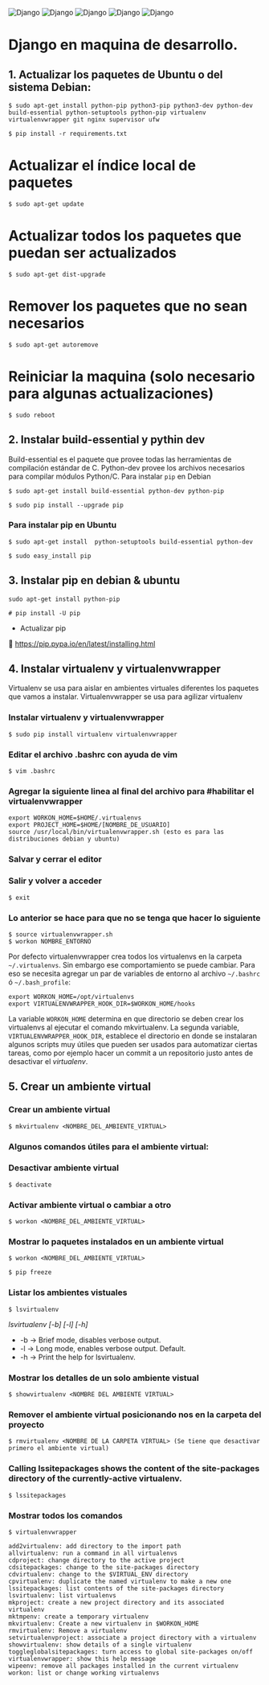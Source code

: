 

![Django](img/python_&_django_01.jpg "Django")
![Django](img/python_&_django_02.jpg "Django")
![Django](img/python_&_django_03.jpg "Django")
![Django](img/python_&_django_04.jpg "Django")
![Django](img/python_&_django_05.jpg "Django")


# Django en maquina de desarrollo.

## 1.  Actualizar los paquetes de Ubuntu o del sistema Debian:

```
$ sudo apt-get install python-pip python3-pip python3-dev python-dev build-essential python-setuptools python-pip virtualenv virtualenvwrapper git nginx supervisor ufw
```
```
$ pip install -r requirements.txt
```

# Actualizar el índice local de paquetes
```
$ sudo apt-get update
```

# Actualizar todos los paquetes que puedan ser actualizados
```
$ sudo apt-get dist-upgrade
```

# Remover los paquetes que no sean necesarios
```
$ sudo apt-get autoremove
```

# Reiniciar la maquina (solo necesario para algunas actualizaciones)
```
$ sudo reboot
```

## 2.  Instalar build-essential y pythin dev

Build-essential es el paquete que provee todas las herramientas de compilación estándar de C.
Python-dev provee los archivos necesarios para compilar módulos Python/C.
Para instalar `pip` en Debian

```
$ sudo apt-get install build-essential python-dev python-pip
```
```
$ sudo pip install --upgrade pip
```

### Para instalar pip en Ubuntu
```
$ sudo apt-get install  python-setuptools build-essential python-dev
```
```
$ sudo easy_install pip
```

## 3. Instalar pip en debian & ubuntu
```
sudo apt-get install python-pip
```
```
# pip install -U pip
```

- Actualizar pip

:link: https://pip.pypa.io/en/latest/installing.html

## 4. Instalar virtualenv y virtualenvwrapper

Virtualenv se usa para aislar en ambientes virtuales diferentes los paquetes que vamos a instalar.
Virtualenvwrapper se usa para agilizar virtualenv

### Instalar virtualenv y virtualenvwrapper
```
$ sudo pip install virtualenv virtualenvwrapper
```

### Editar el archivo .bashrc con ayuda de vim
```
$ vim .bashrc
```

### Agregar la siguiente linea al final del archivo para #habilitar el virtualenvwrapper
```
export WORKON_HOME=$HOME/.virtualenvs
export PROJECT_HOME=$HOME/[NOMBRE_DE_USUARIO]
source /usr/local/bin/virtualenvwrapper.sh (esto es para las distribuciones debian y ubuntu)
```

### Salvar y cerrar el editor
### Salir y volver a acceder
```
$ exit
```

### Lo anterior se hace para que no se tenga que hacer lo siguiente
```
$ source virtualenvwrapper.sh
$ workon NOMBRE_ENTORNO
```

Por defecto virtualenvwrapper crea todos los virtualenvs en la carpeta `~/.virtualenvs`. Sin embargo ese comportamiento se puede cambiar. Para eso se necesita agregar un par de variables de entorno al archivo `~/.bashrc` ó `~/.bash_profile`:
```
export WORKON_HOME=/opt/virtualenvs
export VIRTUALENVWRAPPER_HOOK_DIR=$WORKON_HOME/hooks
```

La variable `WORKON_HOME` determina en que directorio se deben crear los virtualenvs al ejecutar el comando mkvirtualenv.
La segunda variable, `VIRTUALENVWRAPPER_HOOK_DIR`, establece el directorio en donde se instalaran algunos scripts muy útiles que pueden ser usados para automatizar ciertas tareas, como por ejemplo hacer un commit a un repositorio justo antes de desactivar el *virtualenv*.

## 5.  Crear un ambiente virtual
### Crear un ambiente virtual
```
$ mkvirtualenv <NOMBRE_DEL_AMBIENTE_VIRTUAL>
```

### Algunos comandos útiles para el ambiente virtual:
### Desactivar ambiente virtual
```
$ deactivate
```

### Activar ambiente virtual o cambiar a otro
```
$ workon <NOMBRE_DEL_AMBIENTE_VIRTUAL>
```

### Mostrar lo paquetes instalados en un ambiente virtual
```
$ workon <NOMBRE_DEL_AMBIENTE_VIRTUAL>
```
```
$ pip freeze
```

### Listar los ambientes vistuales
```
$ lsvirtualenv
```

*lsvirtualenv [-b] [-l] [-h]*

- -b -> Brief mode, disables verbose output.
- -l -> Long mode, enables verbose output. Default.
- -h -> Print the help for lsvirtualenv.

### Mostrar los detalles de un solo ambiente vistual
```
$ showvirtualenv <NOMBRE DEL AMBIENTE VIRTUAL>
```

### Remover el ambiente virtual posicionando nos en la carpeta del proyecto
```
$ rmvirtualenv <NOMBRE DE LA CARPETA VIRTUAL> (Se tiene que desactivar primero el ambiente virtual)
```

### Calling lssitepackages shows the content of the site-packages directory of the currently-active virtualenv.
```
$ lssitepackages
```

### Mostrar todos los comandos
```
$ virtualenvwrapper
```
```
add2virtualenv: add directory to the import path
allvirtualenv: run a command in all virtualenvs
cdproject: change directory to the active project
cdsitepackages: change to the site-packages directory
cdvirtualenv: change to the $VIRTUAL_ENV directory
cpvirtualenv: duplicate the named virtualenv to make a new one
lssitepackages: list contents of the site-packages directory
lsvirtualenv: list virtualenvs
mkproject: create a new project directory and its associated virtualenv
mktmpenv: create a temporary virtualenv
mkvirtualenv: Create a new virtualenv in $WORKON_HOME
rmvirtualenv: Remove a virtualenv
setvirtualenvproject: associate a project directory with a virtualenv
showvirtualenv: show details of a single virtualenv
toggleglobalsitepackages: turn access to global site-packages on/off
virtualenvwrapper: show this help message
wipeenv: remove all packages installed in the current virtualenv
workon: list or change working virtualenvs
```
